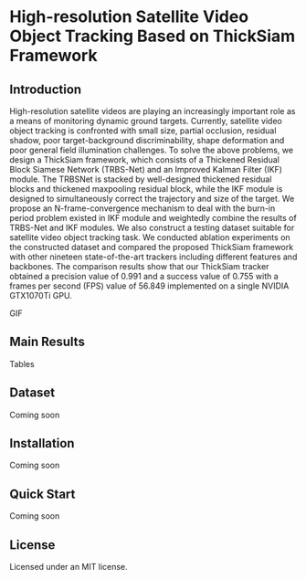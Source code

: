 # High-resolution Satellite Video Object Tracking Based on ThickSiam Framework

## Introduction

High-resolution satellite videos are playing an increasingly
important role as a means of monitoring dynamic
ground targets. Currently, satellite video object tracking is
confronted with small size, partial occlusion, residual shadow,
poor target-background discriminability, shape deformation and
poor general field illumination challenges. To solve the above
problems, we design a ThickSiam framework, which consists
of a Thickened Residual Block Siamese Network (TRBS-Net)
and an Improved Kalman Filter (IKF) module. The TRBSNet
is stacked by well-designed thickened residual blocks and
thickened maxpooling residual block, while the IKF module is
designed to simultaneously correct the trajectory and size of the
target. We propose an N-frame-convergence mechanism to deal
with the burn-in period problem existed in IKF module and
weightedly combine the results of TRBS-Net and IKF modules.
We also construct a testing dataset suitable for satellite video
object tracking task. We conducted ablation experiments on
the constructed dataset and compared the proposed ThickSiam
framework with other nineteen state-of-the-art trackers including
different features and backbones. The comparison results show
that our ThickSiam tracker obtained a precision value of 0.991
and a success value of 0.755 with a frames per second (FPS) value
of 56.849 implemented on a single NVIDIA GTX1070Ti GPU.

GIF

## Main Results
Tables


## Dataset
Coming soon

## Installation 
Coming soon

## Quick Start
Coming soon

## License
Licensed under an MIT license.
